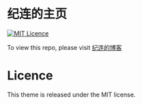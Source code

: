 # 纪连的主页

[![MIT Licence](https://badges.frapsoft.com/os/mit/mit.svg?v=103)](https://opensource.org/licenses/mit-license.php)

To view this repo, please visit [纪连的博客](http://lorem.top)

# Licence

This theme is released under the MIT license.

